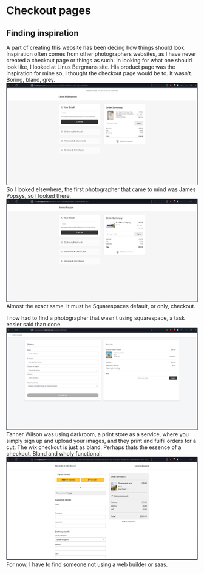 # Checkout pages

## Finding inspiration

A part of creating this website has been decing how things should look.
Inspiration often comes from other photographers websites, as I have never created a checkout page or things as such.
In looking for what one should look like, I looked at Linus Bergmans site. His product page was the inspiration for mine so, I thought the checkout page would be to.
It wasn't.
Boring, bland, grey.
![L Bergmans checkout](images/Screenshot-2024-08-23-235834.png)
So I looked elsewhere, the first photographer that came to mind was James Popsys, so I looked there.
![J Popsys' checkout](images/Screenshot-2024-08-23-235855.png)
Almost the exact same. It must be Squarespaces default, or only, checkout.

I now had to find a photographer that wasn't using squarespace, a task easier said than done.
![T Wilson checkout](images/Screenshot-2024-08-23-235911.png)
Tanner Wilson was using darkroom, a print store as a service, where you simply sign up and upload your images, and they print and fulfil orders for a cut.
The wix checkout is just as bland. Perhaps thats the essence of a checkout. Bland and wholy functional.
![B Story checkout](images/Screenshot-2024-08-24-001959.png)
For now, I have to find someone not using a web builder or saas.

